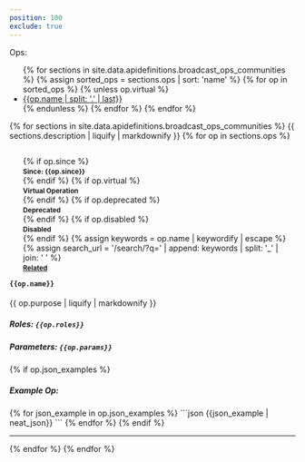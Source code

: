 ```yaml
---
position: 100
exclude: true
---
```


Ops:
<ul>
{% for sections in site.data.apidefinitions.broadcast_ops_communities %}
{% assign sorted_ops = sections.ops | sort: 'name' %}
{% for op in sorted_ops %}
{% unless op.virtual %}
<li class="button"><a href="#broadcast_ops_communities_{{ op.name | slug}}">{{op.name | split: '.' | last}}</a></li> 
{% endunless %}
{% endfor %}
{% endfor %}
</ul>

{% for sections in site.data.apidefinitions.broadcast_ops_communities %}
{{ sections.description | liquify | markdownify }}
{% for op in sections.ops %}
<ul style="float: right; list-style: none;">
{% if op.since %}
<li class="success"><strong><small>Since: {{op.since}}</small></strong></li>
{% endif %}
{% if op.virtual %}
<li class="info"><strong><small>Virtual Operation</small></strong></li>
{% endif %}
{% if op.deprecated %}
<li class="warning"><strong><small>Deprecated</small></strong></li>
{% endif %}
{% if op.disabled %}
<li class="warning"><strong><small>Disabled</small></strong></li>
{% endif %}
{% assign keywords = op.name | keywordify | escape %}
{% assign search_url = '/search/?q=' | append: keywords | split: '_' | join: ' ' %}
<li class="info"><strong><small><a href="{{ search_url | relative_url }}">Related <i class="fas fa-search fa-xs"></i></a></small></strong></li>
</ul>
<h4 id="broadcast_ops_communities_{{ op.name | slug }}">
<code>{{op.name}}</code>
<a href="#broadcast_ops_communities_{{ op.name | slug}}">
<i class="fas fa-link fa-xs"></i></a>
</h4>
{{ op.purpose | liquify | markdownify }}
<h5 id="{{ op.name | slug }}-roles">Roles: <code>{{op.roles}}</code></h5>
<h5 id="{{ op.name | slug }}-parameter">Parameters: <code>{{op.params}}</code></h5>
{% if op.json_examples %}
<h5 id="{{ op.name | slug }}-json-examples">Example Op:</h5>
{% for json_example in op.json_examples %}
```json
{{json_example | neat_json}}
```
{% endfor %}
{% endif %}
<hr />
{% endfor %}
{% endfor %}
